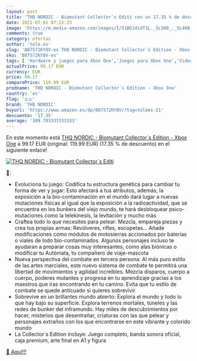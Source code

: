 ```yaml
---
layout: post
title: 'THQ NORDIC - Biomutant Collector´s Editi con un 17.35 % de descuento'
date: 2021-07-01 07:22:23
image: 'https://m.media-amazon.com/images/I/51BDJdidT1L._SL500_._SL400_.jpg'
comments: true
category: ofertas
author: 'tole.es'
slug: 'B07572KY8V-es THQ NORDIC - Biomutant Collector´s Edition - Xbox One'
sku: 'B07572KY8V-es'
tags: [ 'Hardware y juegos para Xbox One','Juegos para Xbox One','Videojuegos','thq nordic','xbox', ]
actualPrice: 99.17 EUR
currency: EUR
price: 99.17
comparePrice: 119.99 EUR
prodname: 'THQ NORDIC - Biomutant Collector´s Edition - Xbox One'
country: 'es'
flag: '🇪🇸'
brand: 'THQ NORDIC'
buyurl: 'https://www.amazon.es/dp/B07572KY8V/?tag=tolees-21'
descuento: '17.35'
average: '109.703333333333'
---
```


En este momento está [THQ NORDIC - Biomutant Collector´s Edition - Xbox One](https://www.amazon.es/dp/B07572KY8V/?tag=tolees-21) a 99.17 EUR (original: 119.99 EUR) (17.35 %  de descuento) en el siguiente enlace!

[![THQ NORDIC - Biomutant Collector´s Editi](https://m.media-amazon.com/images/I/51BDJdidT1L._SL500_._SL400_.jpg)](https://www.amazon.es/dp/B07572KY8V/?tag=tolees-21)

🔎:

- Evoluciona tu juego: Codifica tu estructura genética para cambiar tu forma de ver y jugar. Esto afectará a tus atributos, además, la exposición a la bio-contaminación en el mundo dará lugar a nuevas mutaciones físicas al igual que la exposición a la radioactividad, que se encuentra en los bunkers del viejo mundo, te hará desbloquear psico-mutaciones como la telekinesis, la levitación y mucho más
- Craftea todo lo que necesites para pelear: Mezcla, empareja piezas y crea tus propias armas: Revólveres, rifles, escopetas… Añade modificaciones como módulos de motosierras accionados por baterías o viales de lodo bio-contaminados. Algunos personajes incluso te ayudaran a preparar cosas muy interesantes, como alas biónicas o modificar tu Autómata, tu compañero de viaje-mascota
- Nueva perspectiva del combate en tercera persona: Al más puro estilo de las artes marciales, este nuevo sistema de combate te permitirá una libertad de movimientos y agilidad increíbles. Mezcla disparos, cuerpo a cuerpo, poderes mutantes y progresa en tu aprendizaje gracias a los maestros que iras encontrando en tu camino. Evita que tu estilo de combate se quede anticuado si quieres sobrevivir
- Sobrevive en un brillantes mundo abierto: Explora el mundo y todo lo que hay bajo su superficie. Explora terrenos mortales, túneles y las redes de bunker del inframundo. Hay miles de descubrimientos por hacer, misterios que desentrañar, criaturas con las que pelear y personajes extraños con los que encontrarse en este vibrante y colorido mundo
- La Collector´s Edition incluye: Juego completo, banda sonora oficial, caja premium, arte final en A1 y figura

[🛒 Aquí!!!](https://www.amazon.es/dp/B07572KY8V/?tag=tolees-21)
